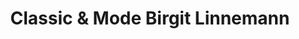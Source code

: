 ---
title: "Classic & Mode Birgit Linnemann"
url: /rendsburg/classic-und-mode-birgit-linnemann/
shop: Modehaus
---